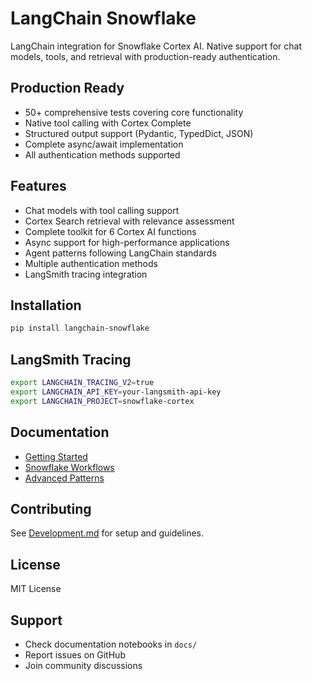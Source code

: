 # LangChain Snowflake

LangChain integration for Snowflake Cortex AI. Native support for chat models, tools, and retrieval with production-ready authentication.

## Production Ready

- 50+ comprehensive tests covering core functionality
- Native tool calling with Cortex Complete
- Structured output support (Pydantic, TypedDict, JSON)
- Complete async/await implementation
- All authentication methods supported

## Features

- Chat models with tool calling support
- Cortex Search retrieval with relevance assessment
- Complete toolkit for 6 Cortex AI functions
- Async support for high-performance applications
- Agent patterns following LangChain standards
- Multiple authentication methods
- LangSmith tracing integration

## Installation

```bash
pip install langchain-snowflake
```

## LangSmith Tracing

```bash
export LANGCHAIN_TRACING_V2=true
export LANGCHAIN_API_KEY=your-langsmith-api-key
export LANGCHAIN_PROJECT=snowflake-cortex
```

## Documentation

- [Getting Started](docs/getting_started.ipynb)
- [Snowflake Workflows](docs/snowflake_workflows.ipynb)
- [Advanced Patterns](docs/advanced_patterns.ipynb)

## Contributing

See [Development.md](Development.md) for setup and guidelines.

## License

MIT License

## Support

- Check documentation notebooks in `docs/`
- Report issues on GitHub
- Join community discussions